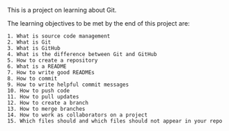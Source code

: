This is a project on learning about Git.

The learning objectives to be met by the end of this project are:
	
	1. What is source code management
	2. What is Git
	3. What is GitHub
	4. What is the difference between Git and GitHub
	5. How to create a repository
	6. What is a README
	7. How to write good READMEs
	8. How to commit
	9. How to write helpful commit messages
	10. How to push code
	11. How to pull updates
	12. How to create a branch
	13. How to merge branches
	14. How to work as collaborators on a project
	15. Which files should and which files should not appear in your repo
